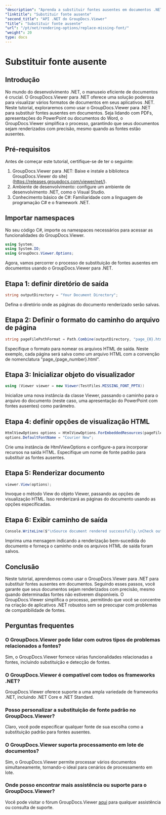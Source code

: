 ```yaml
---
"description": "Aprenda a substituir fontes ausentes em documentos .NET sem esforço usando o GroupDocs.Viewer. Garanta uma renderização precisa com etapas simples."
"linktitle": "Substituir fonte ausente"
"second_title": "API .NET do GroupDocs.Viewer"
"title": "Substituir fonte ausente"
"url": "/pt/net/rendering-options/replace-missing-font/"
"weight": 20
type: docs
---
```

# Substituir fonte ausente

## Introdução
No mundo do desenvolvimento .NET, o manuseio eficiente de documentos é crucial. O GroupDocs.Viewer para .NET oferece uma solução poderosa para visualizar vários formatos de documentos em seus aplicativos .NET. Neste tutorial, exploraremos como usar o GroupDocs.Viewer para .NET para substituir fontes ausentes em documentos. Seja lidando com PDFs, apresentações do PowerPoint ou documentos do Word, o GroupDocs.Viewer simplifica o processo, garantindo que seus documentos sejam renderizados com precisão, mesmo quando as fontes estão ausentes.
## Pré-requisitos
Antes de começar este tutorial, certifique-se de ter o seguinte:
1. GroupDocs.Viewer para .NET: Baixe e instale a biblioteca GroupDocs.Viewer do site](https://releases.groupdocs.com/viewer/net/).
2. Ambiente de desenvolvimento: configure um ambiente de desenvolvimento .NET, como o Visual Studio.
3. Conhecimento básico de C#: Familiaridade com a linguagem de programação C# e o framework .NET.

## Importar namespaces
No seu código C#, importe os namespaces necessários para acessar as funcionalidades do GroupDocs.Viewer.

```csharp
using System;
using System.IO;
using GroupDocs.Viewer.Options;
```

Agora, vamos percorrer o processo de substituição de fontes ausentes em documentos usando o GroupDocs.Viewer para .NET.
## Etapa 1: definir diretório de saída
```csharp
string outputDirectory = "Your Document Directory";
```
Defina o diretório onde as páginas do documento renderizado serão salvas.
## Etapa 2: Definir o formato do caminho do arquivo de página
```csharp
string pageFilePathFormat = Path.Combine(outputDirectory, "page_{0}.html");
```
Especifique o formato para nomear os arquivos HTML de saída. Neste exemplo, cada página será salva como um arquivo HTML com a convenção de nomenclatura "page_{page_number}.html".
## Etapa 3: Inicializar objeto do visualizador
```csharp
using (Viewer viewer = new Viewer(TestFiles.MISSING_FONT_PPTX))
```
Inicialize uma nova instância da classe Viewer, passando o caminho para o arquivo do documento (neste caso, uma apresentação do PowerPoint com fontes ausentes) como parâmetro.
## Etapa 4: definir opções de visualização HTML
```csharp
HtmlViewOptions options = HtmlViewOptions.ForEmbeddedResources(pageFilePathFormat);
options.DefaultFontName = "Courier New";
```
Crie uma instância de HtmlViewOptions e configure-a para incorporar recursos na saída HTML. Especifique um nome de fonte padrão para substituir as fontes ausentes.
## Etapa 5: Renderizar documento
```csharp
viewer.View(options);
```
Invoque o método View do objeto Viewer, passando as opções de visualização HTML. Isso renderizará as páginas do documento usando as opções especificadas.
## Etapa 6: Exibir caminho de saída
```csharp
Console.WriteLine($"\nSource document rendered successfully.\nCheck output in {outputDirectory}.");
```
Imprima uma mensagem indicando a renderização bem-sucedida do documento e forneça o caminho onde os arquivos HTML de saída foram salvos.

## Conclusão
Neste tutorial, aprendemos como usar o GroupDocs.Viewer para .NET para substituir fontes ausentes em documentos. Seguindo esses passos, você garante que seus documentos sejam renderizados com precisão, mesmo quando determinadas fontes não estiverem disponíveis. O GroupDocs.Viewer simplifica o processo, permitindo que você se concentre na criação de aplicativos .NET robustos sem se preocupar com problemas de compatibilidade de fontes.
## Perguntas frequentes
### O GroupDocs.Viewer pode lidar com outros tipos de problemas relacionados a fontes?
Sim, o GroupDocs.Viewer fornece várias funcionalidades relacionadas a fontes, incluindo substituição e detecção de fontes.
### O GroupDocs.Viewer é compatível com todos os frameworks .NET?
GroupDocs.Viewer oferece suporte a uma ampla variedade de frameworks .NET, incluindo .NET Core e .NET Standard.
### Posso personalizar a substituição de fonte padrão no GroupDocs.Viewer?
Claro, você pode especificar qualquer fonte de sua escolha como a substituição padrão para fontes ausentes.
### O GroupDocs.Viewer suporta processamento em lote de documentos?
Sim, o GroupDocs.Viewer permite processar vários documentos simultaneamente, tornando-o ideal para cenários de processamento em lote.
### Onde posso encontrar mais assistência ou suporte para o GroupDocs.Viewer?
Você pode visitar o fórum GroupDocs.Viewer [aqui](https://forum.groupdocs.com/c/viewer/9) para qualquer assistência ou consulta de suporte.